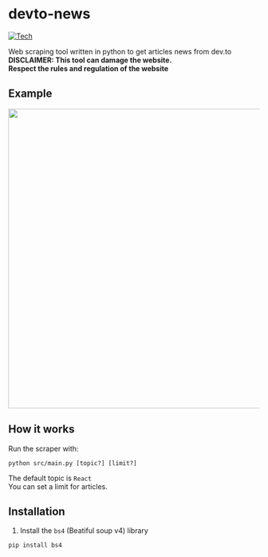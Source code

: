 # devto-news

[![Tech](https://skillicons.dev/icons?i=py)](https://skillicons.dev)

Web scraping tool written in python to get articles news from dev.to <br />
**DISCLAIMER: This tool can damage the website. <br />Respect the rules and regulation of the website**

## Example

<p align="center">
    <img width="600" src="https://i.imgur.com/UrJqHjN.png" />
</p>

## How it works

Run the scraper with:

```
python src/main.py [topic?] [limit?]
```

The default topic is `React`<br />
You can set a limit for articles.

## Installation

1. Install the `bs4` (Beatiful soup v4) library

```
pip install bs4
```
